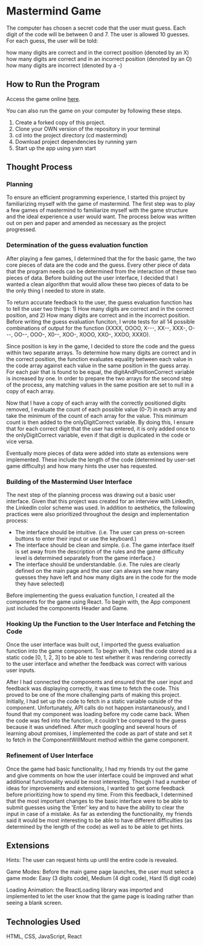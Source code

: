 # Mastermind Game

The computer has chosen a secret code that the user must guess. Each digit of the code will be between 0 and 7. The user is allowed 10 guesses. For each guess, the user will be told:

how many digits are correct and in the correct position (denoted by an X)
how many digits are correct and in an incorrect position (denoted by an O)
how many digits are incorrect (denoted by a -)

## How to Run the Program

Access the game online [here](https://mastermindkw.netlify.com/).

You can also run the game on your computer by following these steps.

1. Create a forked copy of this project.
2. Clone your OWN version of the repository in your terminal
3. cd into the project directory (cd mastermind)
4. Download project dependencies by running yarn
5. Start up the app using yarn start

## Thought Process

### Planning

To ensure an efficient programming experience, I started this project by familiarizing myself with the game of mastermind. The first step was to play a few games of mastermind to familiarize myself with the game structure and the ideal experience a user would want. The process below was written out on pen and paper and amended as necessary as the project progressed.

### Determination of the guess evaluation function

After playing a few games, I determined that the for the basic game, the two core pieces of data are the code and the guess. Every other piece of data that the program needs can be determined from the interaction of these two pieces of data. Before building out the user interface, I decided that I wanted a clean algorithm that would allow these two pieces of data to be the only thing I needed to store in state.

To return accurate feedback to the user, the guess evaluation function has to tell the user two things: 1) How many digits are correct and in the correct position, and 2) How many digits are correct and in the incorrect position. Before writing the guess evaluation funciton, I wrote tests for all 14 possible combinations of output for the function (XXXX, OOOO, X---, XX--, XXX-, O---, OO--, OOO-, X0--, XOO-, XOOO, XXO-, XXOO, XXXO).

Since position is key in the game, I decided to store the code and the guess within two separate arrays. To determine how many digits are correct and in the correct position, the function evaluates equality between each value in the code array against each value in the same position in the guess array. For each pair that is found to be equal, the digitAndPositionCorrect variable is increased by one. In order to prepare the two arrays for the second step of the process, any matching values in the same position are set to null in a copy of each array.

Now that I have a copy of each array with the correctly positioned digits removed, I evaluate the count of each possible value (0-7) in each array and take the minimum of the count of each array for the value. This minimum count is then added to the onlyDigitCorrect variable. By doing this, I ensure that for each correct digit that the user has entered, it is only added once to the onlyDigitCorrect variable, even if that digit is duplicated in the code or vice versa.

Eventually more pieces of data were added into state as extensions were implemented. These include the length of the code (determined by user-set game difficulty) and how many hints the user has requested.

### Building of the Mastermind User Interface

The next step of the planning process was drawing out a basic user interface. Given that this project was created for an interview with LinkedIn, the LinkedIn color scheme was used. In addition to aesthetics, the following practices were also prioritized throughout the design and implementation process:

- The interface should be intuitive. (i.e. The user can press on-screen buttons to enter their input or use the keyboard.)
- The interface should be clean and simple. (i.e. The game interface itself is set away from the description of the rules and the game difficulty level is determined separately from the game interface.)
- The interface should be understandable. (i.e. The rules are clearly defined on the main page and the user can always see how many guesses they have left and how many digits are in the code for the mode they have selected)

Before implementing the guess evaluation function, I created all the components for the game using React. To begin with, the App component just included the components Header and Game.

### Hooking Up the Function to the User Interface and Fetching the Code

Once the user interface was built out, I imported the guess evaluation function into the game component. To begin with, I had the code stored as a static code [0, 1, 2, 3] to be able to test whether it was rendering correctly to the user interface and whether the feedback was correct with various user inputs.

After I had connected the components and ensured that the user input and feedback was displaying correctly, it was time to fetch the code. This proved to be one of the more challenging parts of making this project. Initially, I had set up the code to fetch in a static variable outside of the component. Unfortunately, API calls do not happen instantaneously, and I found that my component was loading before my code came back. When the code was fed into the function, it couldn't be compared to the guess because it was undefined. After much googling and several hours of learning about promises, I implemented the code as part of state and set it to fetch in the ComponentWillMount method within the game component.

### Refinement of User Interface

Once the game had basic functionality, I had my friends try out the game and give comments on how the user interface could be improved and what additional functionality would be most interesting. Though I had a number of ideas for improvements and extensions, I wanted to get some feedback before prioritizing how to spend my time. From this feedback, I determined that the most important changes to the basic interface were to be able to submit guesses using the 'Enter' key and to have the ability to clear the input in case of a mistake. As far as extending the functionality, my friends said it would be most interesting to be able to have different difficulties (as determined by the length of the code) as well as to be able to get hints.

## Extensions

Hints: The user can request hints up until the entire code is revealed.

Game Modes: Before the main game page launches, the user must select a game mode: Easy (3 digits code), Medium (4 digit code), Hard (5 digit code)

Loading Animation: the ReactLoading library was imported and implemented to let the user know that the game page is loading rather than seeing a blank screen.

## Technologies Used

HTML, CSS, JavaScript, React
